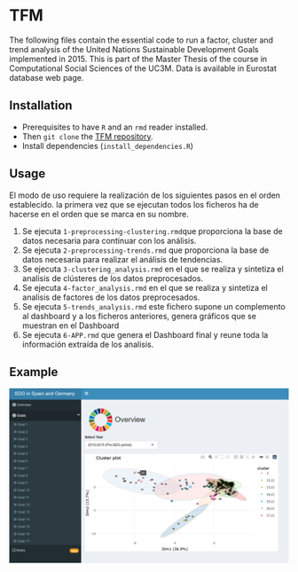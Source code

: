 # TFM
The following files contain the essential code to run a factor, cluster and trend analysis of the United Nations Sustainable Development Goals implemented in 2015. This is part of the Master Thesis of the course in Computational Social Sciences of the UC3M. Data is available in Eurostat database web page. 

## Installation
- Prerequisites to have `R` and an `rmd` reader installed. 
- Then `git clone` the [TFM repository](https://github.com/victoriacsalamanca/TFM.git).
- Install dependencies (`install_dependencies.R`)

## Usage
El modo de uso requiere la realización de los siguientes pasos en el orden establecido. la primera vez que se ejecutan todos los ficheros ha de hacerse en el orden que se marca en su nombre. 
1. Se ejecuta `1-preprocessing-clustering.rmd`que proporciona la base de datos necesaria para continuar con los análisis.
2. Se ejecuta `2-preprocessing-trends.rmd` que proporciona la base de datos necesaria para realizar el análisis de tendencias.
3. Se ejecuta `3-clustering_analysis.rmd` en el que se realiza y sintetiza el analisis de clústeres de los datos preprocesados. 
4. Se ejecuta `4-factor_analysis.rmd` en el que se realiza y sintetiza el analisis de factores de los datos preprocesados. 
5. Se ejecuta `5-trends_analysis.rmd` este fichero supone un complemento al dashboard y a los ficheros anteriores, genera gráficos que se muestran en el Dashboard
6. Se ejecuta `6-APP.rmd` que genera el Dashboard final y reune toda la información extraída de los analisis. 

## Example
![Screenshot of the main page of the Dashboard](www/screenshot.png)
